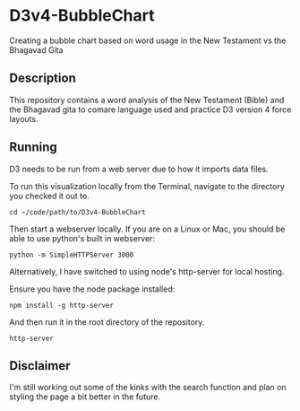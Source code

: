 # D3v4-BubbleChart
Creating a bubble chart based on word usage in the New Testament vs the Bhagavad Gita

## Description
This repository contains a word analysis of the New Testament (Bible) and the Bhagavad gita to comare language used and practice D3 version 4 force layouts.

## Running
D3 needs to be run from a web server due to how it imports data files.

To run this visualization locally from the Terminal, navigate to the directory you checked it out to.

`cd ~/code/path/to/D3v4-BubbleChart`

Then start a webserver locally. If you are on a Linux or Mac, you should be able to use python's built in webserver:

`python -m SimpleHTTPServer 3000`

Alternatively, I have switched to using node's http-server for local hosting.

Ensure you have the node package installed:

`npm install -g http-server`

And then run it in the root directory of the repository.

`http-server`

## Disclaimer

I'm still working out some of the kinks with the search function and plan on styling the page a bit better in the future.
